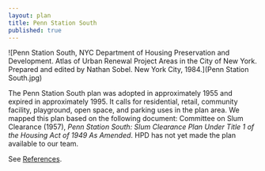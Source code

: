 ```yaml
---
layout: plan
title: Penn Station South
published: true
---
```


<!---![Atlantic Terminal, NYC Department of Housing Preservation and Development. Community Development Progress Report: 1968. Prepared and edited by Nathan Sobel. New York City, 1968.](Penn Station South.png)-->
![Penn Station South, NYC Department of Housing Preservation and Development. Atlas of Urban Renewal Project Areas in the City of New York. Prepared and edited by Nathan Sobel. New York City, 1984.](Penn Station South.jpg)

The Penn Station South plan was adopted in approximately 1955 and expired in approximately 1995. It calls for residential, retail, community facility, playground, open space, and parking uses in the plan area. We mapped this plan based on the following document: Committee on Slum Clearance (1957), _Penn Station South: Slum Clearance Plan Under Title 1 of the Housing Act of 1949 As Amended_. HPD has not yet made the plan available to our team.

See [References](http://www.urbanreviewer.org/#page=references.html).

